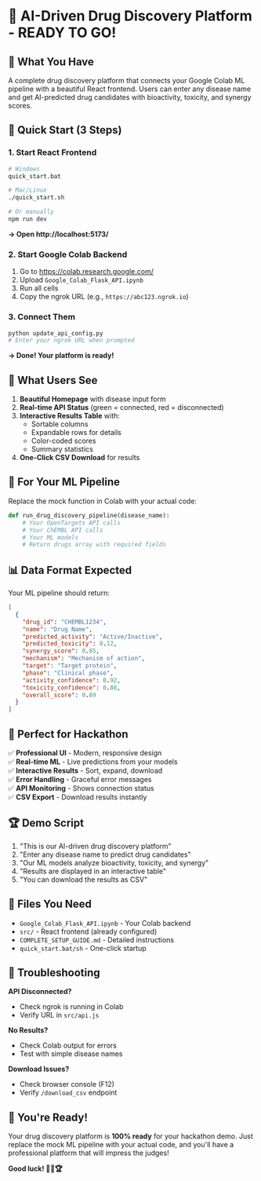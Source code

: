 # 🧬 AI-Driven Drug Discovery Platform - READY TO GO!

## 🎯 What You Have

A complete drug discovery platform that connects your Google Colab ML pipeline with a beautiful React frontend. Users can enter any disease name and get AI-predicted drug candidates with bioactivity, toxicity, and synergy scores.

## 🚀 Quick Start (3 Steps)

### 1. Start React Frontend
```bash
# Windows
quick_start.bat

# Mac/Linux
./quick_start.sh

# Or manually
npm run dev
```
**→ Open http://localhost:5173/**

### 2. Start Google Colab Backend
1. Go to https://colab.research.google.com/
2. Upload `Google_Colab_Flask_API.ipynb`
3. Run all cells
4. Copy the ngrok URL (e.g., `https://abc123.ngrok.io`)

### 3. Connect Them
```bash
python update_api_config.py
# Enter your ngrok URL when prompted
```

**→ Done! Your platform is ready!**

## 🎨 What Users See

1. **Beautiful Homepage** with disease input form
2. **Real-time API Status** (green = connected, red = disconnected)
3. **Interactive Results Table** with:
   - Sortable columns
   - Expandable rows for details
   - Color-coded scores
   - Summary statistics
4. **One-Click CSV Download** for results

## 🔧 For Your ML Pipeline

Replace the mock function in Colab with your actual code:

```python
def run_drug_discovery_pipeline(disease_name):
    # Your OpenTargets API calls
    # Your ChEMBL API calls  
    # Your ML models
    # Return drugs array with required fields
```

## 📊 Data Format Expected

Your ML pipeline should return:
```json
[
  {
    "drug_id": "CHEMBL1234",
    "name": "Drug Name",
    "predicted_activity": "Active/Inactive",
    "predicted_toxicity": 0.12,
    "synergy_score": 0.85,
    "mechanism": "Mechanism of action",
    "target": "Target protein",
    "phase": "Clinical phase",
    "activity_confidence": 0.92,
    "toxicity_confidence": 0.88,
    "overall_score": 0.89
  }
]
```

## 🎯 Perfect for Hackathon

✅ **Professional UI** - Modern, responsive design  
✅ **Real-time ML** - Live predictions from your models  
✅ **Interactive Results** - Sort, expand, download  
✅ **Error Handling** - Graceful error messages  
✅ **API Monitoring** - Shows connection status  
✅ **CSV Export** - Download results instantly  

## 🏆 Demo Script

1. "This is our AI-driven drug discovery platform"
2. "Enter any disease name to predict drug candidates"
3. "Our ML models analyze bioactivity, toxicity, and synergy"
4. "Results are displayed in an interactive table"
5. "You can download the results as CSV"

## 📁 Files You Need

- `Google_Colab_Flask_API.ipynb` - Your Colab backend
- `src/` - React frontend (already configured)
- `COMPLETE_SETUP_GUIDE.md` - Detailed instructions
- `quick_start.bat/sh` - One-click startup

## 🚨 Troubleshooting

**API Disconnected?**
- Check ngrok is running in Colab
- Verify URL in `src/api.js`

**No Results?**
- Check Colab output for errors
- Test with simple disease names

**Download Issues?**
- Check browser console (F12)
- Verify `/download_csv` endpoint

## 🎉 You're Ready!

Your drug discovery platform is **100% ready** for your hackathon demo. Just replace the mock ML pipeline with your actual code, and you'll have a professional platform that will impress the judges!

**Good luck! 🧬💊🏆**
